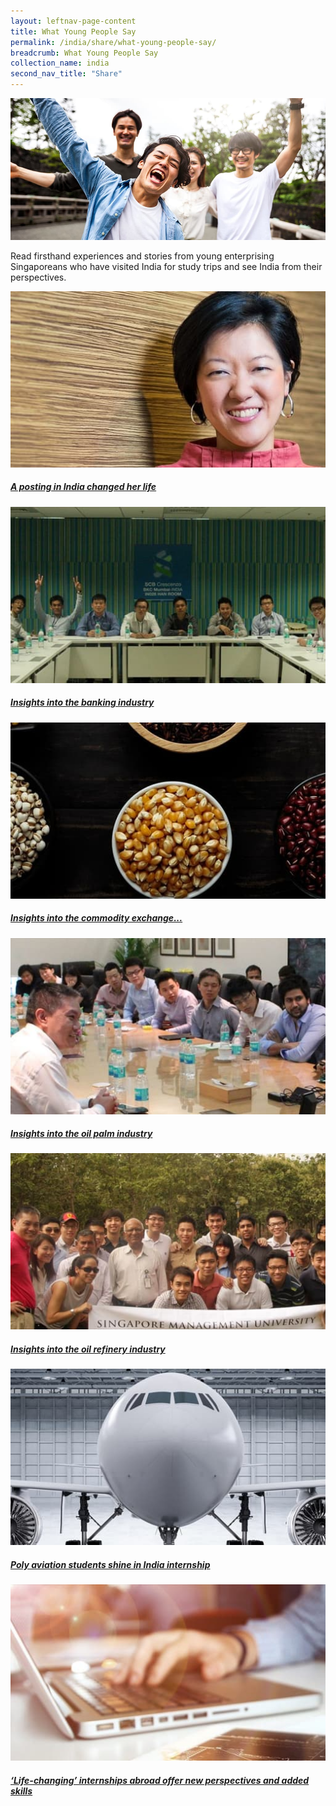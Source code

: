 ```yaml
---
layout: leftnav-page-content
title: What Young People Say
permalink: /india/share/what-young-people-say/
breadcrumb: What Young People Say
collection_name: india
second_nav_title: "Share"
---
```


![banner-what-young-people-say](\images\india-youngpeople\What-young-people-say-new.jpg)

Read firsthand experiences and stories from young enterprising Singaporeans who have visited India for study trips and see India from their perspectives.

<div>
	<div class="row is-multiline">
		<div class="col is-half-tablet padding--bottom--lg">
			<a href="/india/share/what-young-people-say/india-posting/" class="project-link">
				<img src="/images/india-youngpeople/india-posting-small.jpg" alt="A posting in India changed her life" class="project-image">
			<div class="project-card">
				<div class="project-title margin--bottom--xs">
					<h5><b>A posting in India changed her life</b></h5>
				</div>
			</div>
			</a>
		</div>
		<div class="col is-half-tablet padding--bottom--lg">
			<a href="/india/share/what-young-people-say/banking-industry/" class="project-link">
				<img src="/images/india-youngpeople/banking-industry-small.jpg" alt="Insights into the banking industry" class="project-image">
			<div class="project-card">
				<div class="project-title margin--bottom--xs">
					<h5><b>Insights into the banking industry</b></h5>
				</div>
			</div>
			</a>
		</div>
	</div>
</div>

<p><p>

<div>
	<div class="row is-multiline">
		<div class="col is-half-tablet padding--bottom--lg">
			<a href="/india/share/what-young-people-say/commodity-industry/" class="project-link">
				<img src="/images/india-youngpeople/commodity-industry-small.jpg" alt="Insights into the commodity exchange industry" class="project-image">
			<div class="project-card">
				<div class="project-title margin--bottom--xs">
					<h5><b>Insights into the commodity exchange...</b></h5>
				</div>
			</div>
			</a>
		</div>
		<div class="col is-half-tablet padding--bottom--lg">
			<a href="/india/share/what-young-people-say/oil-palm-industry/" class="project-link">
				<img src="/images/india-youngpeople/oil-palm-industry-small.jpg" alt="Insights into the oil palm industry" class="project-image">
			<div class="project-card">
				<div class="project-title margin--bottom--xs">
					<h5><b>Insights into the oil palm industry</b></h5>
				</div>
			</div>
			</a>
		</div>
	</div>
</div>

<p><p>

<div>
	<div class="row is-multiline">
		<div class="col is-half-tablet padding--bottom--lg">
			<a href="/india/share/what-young-people-say/oil-refinery-industry/" class="project-link">
				<img src="/images/india-youngpeople/oil-refinery-industry-small.jpg" alt="Insights into the oil refinery industry" class="project-image">
			<div class="project-card">
				<div class="project-title margin--bottom--xs">
					<h5><b>Insights into the oil refinery industry</b></h5>
				</div>
			</div>
			</a>
		</div>
		<div class="col is-half-tablet padding--bottom--lg">
			<a href="/india/share/what-young-people-say/aviation-internship/" class="project-link">
				<img src="/images/india-youngpeople/aviation-internship-small.jpg" alt="Poly aviation students shine in India internship" class="project-image">
			<div class="project-card">
				<div class="project-title margin--bottom--xs">
					<h5><b>Poly aviation students shine in India internship</b></h5>
				</div>
			</div>
			</a>
		</div>
	</div>
</div>

<p><p>

<div>
	<div class="row is-multiline">
		<div class="col is-half-tablet padding--bottom--lg">
			<a href="/india/share/what-young-people-say/internship-perspectives/" class="project-link">
				<img src="/images/india-youngpeople/internships-perspectives-small.jpg" alt="Life-changing internships abroad offer new..." class="project-image">
			<div class="project-card">
				<div class="project-title margin--bottom--xs">
					<h5><b>‘Life-changing’ internships abroad offer new perspectives and added skills</b></h5>
				</div>
			</div>
			</a>
		</div>
	</div>
</div>
